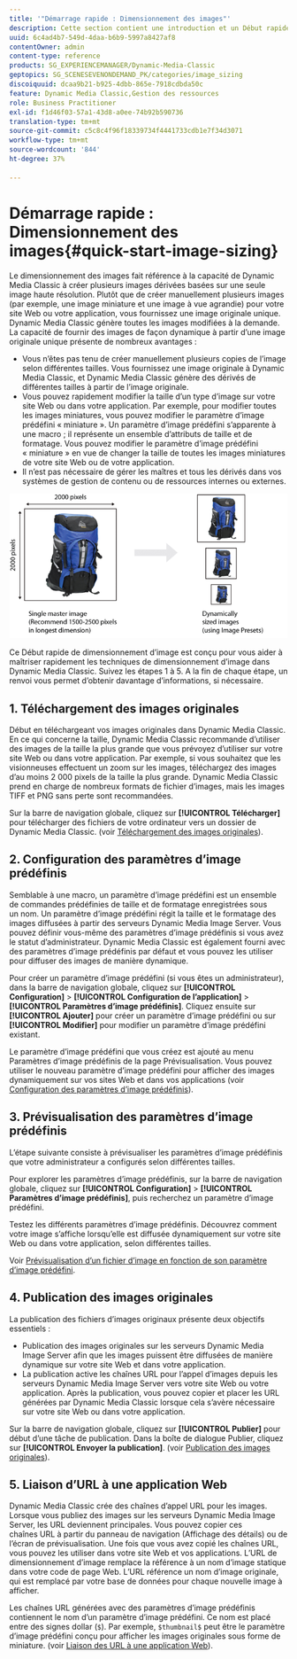 ```yaml
---
title: '"Démarrage rapide : Dimensionnement des images"'
description: Cette section contient une introduction et un Début rapide au dimensionnement des images pour vous aider à maîtriser rapidement les techniques de dimensionnement des images.
uuid: 6c4ad4b7-549d-4daa-b6b9-5997a8427af8
contentOwner: admin
content-type: reference
products: SG_EXPERIENCEMANAGER/Dynamic-Media-Classic
geptopics: SG_SCENESEVENONDEMAND_PK/categories/image_sizing
discoiquuid: dcaa9b21-b925-4dbb-865e-7918cdbda50c
feature: Dynamic Media Classic,Gestion des ressources
role: Business Practitioner
exl-id: f1d46f03-57a1-43d8-a0ee-74b92b590736
translation-type: tm+mt
source-git-commit: c5c8c4f96f18339734f4441733cdb1e7f34d3071
workflow-type: tm+mt
source-wordcount: '844'
ht-degree: 37%

---
```


# Démarrage rapide : Dimensionnement des images{#quick-start-image-sizing}

Le dimensionnement des images fait référence à la capacité de Dynamic Media Classic à créer plusieurs images dérivées basées sur une seule image haute résolution. Plutôt que de créer manuellement plusieurs images (par exemple, une image miniature et une image à vue agrandie) pour votre site Web ou votre application, vous fournissez une image originale unique. Dynamic Media Classic génère toutes les images modifiées à la demande. La capacité de fournir des images de façon dynamique à partir d’une image originale unique présente de nombreux avantages :

* Vous n’êtes pas tenu de créer manuellement plusieurs copies de l’image selon différentes tailles. Vous fournissez une image originale à Dynamic Media Classic, et Dynamic Media Classic génère des dérivés de différentes tailles à partir de l’image originale.
* Vous pouvez rapidement modifier la taille d’un type d’image sur votre site Web ou dans votre application. Par exemple, pour modifier toutes les images miniatures, vous pouvez modifier le paramètre d’image prédéfini « miniature ». Un paramètre d’image prédéfini s’apparente à une macro ; il représente un ensemble d’attributs de taille et de formatage. Vous pouvez modifier le paramètre d’image prédéfini « miniature » en vue de changer la taille de toutes les images miniatures de votre site Web ou de votre application.
* Il n’est pas nécessaire de gérer les maîtres et tous les dérivés dans vos systèmes de gestion de contenu ou de ressources internes ou externes.

![Vous pouvez créer plusieurs images dérivées de tailles différentes à partir du même fichier original haute résolution.](/help/assets/is_derivative_sizes_popup.png)

Ce Début rapide de dimensionnement d’image est conçu pour vous aider à maîtriser rapidement les techniques de dimensionnement d’image dans Dynamic Media Classic. Suivez les étapes 1 à 5. A la fin de chaque étape, un renvoi vous permet d’obtenir davantage d’informations, si nécessaire.

## 1. Téléchargement des images originales

Début en téléchargeant vos images originales dans Dynamic Media Classic. En ce qui concerne la taille, Dynamic Media Classic recommande d’utiliser des images de la taille la plus grande que vous prévoyez d’utiliser sur votre site Web ou dans votre application. Par exemple, si vous souhaitez que les visionneuses effectuent un zoom sur les images, téléchargez des images d’au moins 2 000 pixels de la taille la plus grande. Dynamic Media Classic prend en charge de nombreux formats de fichier d’images, mais les images TIFF et PNG sans perte sont recommandées.

Sur la barre de navigation globale, cliquez sur **[!UICONTROL Télécharger]** pour télécharger des fichiers de votre ordinateur vers un dossier de Dynamic Media Classic. (voir [Téléchargement des images originales](uploading-master-images.md#uploading_master_images)).

## 2. Configuration des paramètres d’image prédéfinis

Semblable à une macro, un paramètre d’image prédéfini est un ensemble de commandes prédéfinies de taille et de formatage enregistrées sous un nom. Un paramètre d’image prédéfini régit la taille et le formatage des images diffusées à partir des serveurs Dynamic Media Image Server. Vous pouvez définir vous-même des paramètres d’image prédéfinis si vous avez le statut d’administrateur. Dynamic Media Classic est également fourni avec des paramètres d’image prédéfinis par défaut et vous pouvez les utiliser pour diffuser des images de manière dynamique.

Pour créer un paramètre d’image prédéfini (si vous êtes un administrateur), dans la barre de navigation globale, cliquez sur **[!UICONTROL Configuration]** > **[!UICONTROL Configuration de l’application]** > **[!UICONTROL Paramètres d’image prédéfinis]**. Cliquez ensuite sur **[!UICONTROL Ajouter]** pour créer un paramètre d’image prédéfini ou sur **[!UICONTROL Modifier]** pour modifier un paramètre d’image prédéfini existant.

Le paramètre d’image prédéfini que vous créez est ajouté au menu Paramètres d’image prédéfinis de la page Prévisualisation. Vous pouvez utiliser le nouveau paramètre d’image prédéfini pour afficher des images dynamiquement sur vos sites Web et dans vos applications (voir [Configuration des paramètres d’image prédéfinis](setting-image-presets.md#setting_up_image_presets)).

## 3. Prévisualisation des paramètres d’image prédéfinis

L’étape suivante consiste à prévisualiser les paramètres d’image prédéfinis que votre administrateur a configurés selon différentes tailles.

Pour explorer les paramètres d’image prédéfinis, sur la barre de navigation globale, cliquez sur **[!UICONTROL Configuration]** > **[!UICONTROL Paramètres d’image prédéfinis]**, puis recherchez un paramètre d’image prédéfini.

Testez les différents paramètres d’image prédéfinis. Découvrez comment votre image s’affiche lorsqu’elle est diffusée dynamiquement sur votre site Web ou dans votre application, selon différentes tailles.

Voir [Prévisualisation d’un fichier d’image en fonction de son paramètre d’image prédéfini](previewing-asset.md#previewing_an_image_asset_based_on_its_image_preset).

## 4. Publication des images originales

La publication des fichiers d’images originaux présente deux objectifs essentiels :

* Publication des images originales sur les serveurs Dynamic Media Image Server afin que les images puissent être diffusées de manière dynamique sur votre site Web et dans votre application.
* La publication active les chaînes URL pour l’appel d’images depuis les serveurs Dynamic Media Image Server vers votre site Web ou votre application. Après la publication, vous pouvez copier et placer les URL générées par Dynamic Media Classic lorsque cela s’avère nécessaire sur votre site Web ou dans votre application.

Sur la barre de navigation globale, cliquez sur **[!UICONTROL Publier]** pour début d’une tâche de publication. Dans la boîte de dialogue Publier, cliquez sur **[!UICONTROL Envoyer la publication]**. (voir [Publication des images originales](publishing-master-images.md#publishing_master_images)).

## 5. Liaison d’URL à une application Web

Dynamic Media Classic crée des chaînes d’appel URL pour les images. Lorsque vous publiez des images sur les serveurs Dynamic Media Image Server, les URL deviennent principales. Vous pouvez copier ces chaînes URL à partir du panneau de navigation (Affichage des détails) ou de l’écran de prévisualisation. Une fois que vous avez copié les chaînes URL, vous pouvez les utiliser dans votre site Web et vos applications. L’URL de dimensionnement d’image remplace la référence à un nom d’image statique dans votre code de page Web. L’URL référence un nom d’image originale, qui est remplacé par votre base de données pour chaque nouvelle image à afficher.

Les chaînes URL générées avec des paramètres d’image prédéfinis contiennent le nom d’un paramètre d’image prédéfini. Ce nom est placé entre des signes dollar (`$`). Par exemple, `$thumbnail$` peut être le paramètre d’image prédéfini conçu pour afficher les images originales sous forme de miniature. (voir [Liaison des URL à une application Web](linking-urls-web-application.md#linking_urls_to_your_web_application)).
